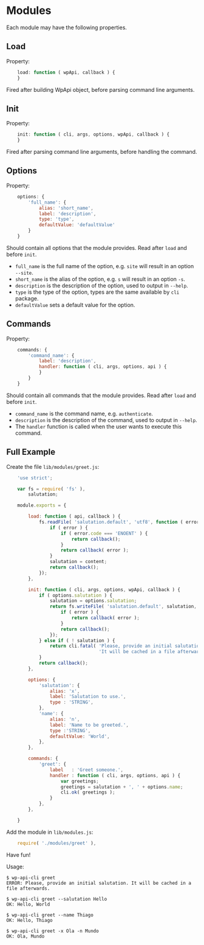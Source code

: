 Modules
=======

Each module may have the following properties.

Load
----

Property:

```javascript
	load: function ( wpApi, callback ) {
	}
```

Fired after building WpApi object, before parsing command line arguments.

Init
----

Property:

```javascript
	init: function ( cli, args, options, wpApi, callback ) {
	}
```

Fired after parsing command line arguments, before handling the command.

Options
-------

Property:

```javascript
	options: {
		'full_name': {
			alias: 'short_name',
			label: 'description',
			type: 'type',
			defaultValue: 'defaultValue'
		}
	}
```

Should contain all options that the module provides.
Read after `load` and before `init`.

- `full_name` is the full name of the option, e.g. `site` will result in an option `--site`.
- `short_name` is the alias of the option, e.g. `s` will result in an option `-s`.
- `description` is the description of the option, used to output in `--help`.
- `type` is the type of the option, types are the same available by `cli` package.
- `defaultValue` sets a default value for the option.

Commands
--------

Property:

```javascript
	commands: {
		'command_name': {
			label: 'description',
			handler: function ( cli, args, options, api ) {
			}
		}
	}
```

Should contain all commands that the module provides.
Read after `load` and before `init`.

- `command_name` is the command name, e.g. `authenticate`.
- `description` is the description of the command, used to output in `--help`.
- The `handler` function is called when the user wants to execute this command.

Full Example
------------

Create the file `lib/modules/greet.js`:

```javascript
	'use strict';

	var	fs = require( 'fs' ),
		salutation;

	module.exports = {

		load: function ( api, callback ) {
			fs.readFile( 'salutation.default', 'utf8', function ( error, content ) {
				if ( error ) {
					if ( error.code === 'ENOENT' ) {
						return callback();
					}
					return callback( error );
				}
				salutation = content;
				return callback();
			});
		},

		init: function ( cli, args, options, wpApi, callback ) {
			if ( options.salutation ) {
				salutation = options.salutation;
				return fs.writeFile( 'salutation.default', salutation, function ( error ) {
					if ( error ) {
						return callback( error );
					}
					return callback();
				});
			} else if ( ! salutation ) {
				return cli.fatal( 'Please, provide an initial salutation. ' +
				                  'It will be cached in a file afterwards.' );
			}
			return callback();
		},

		options: {
			'salutation': {
				alias: 'x',
				label: 'Salutation to use.',
				type : 'STRING',
			},
			'name': {
				alias: 'n',
				label: 'Name to be greeted.',
				type :'STRING',
				defaultValue: 'World',
			},
		},

		commands: {
			'greet': {
				label   : 'Greet someone.',
				handler : function ( cli, args, options, api ) {
					var	greetings;
					greetings = salutation + ', ' + options.name;
					cli.ok( greetings );
				}
			},
		},

	}
```

Add the module in `lib/modules.js`:

```javascript
	require( './modules/greet' ),
```

Have fun!

Usage:

```
$ wp-api-cli greet
ERROR: Please, provide an initial salutation. It will be cached in a file afterwards.

$ wp-api-cli greet --salutation Hello
OK: Hello, World

$ wp-api-cli greet --name Thiago
OK: Hello, Thiago

$ wp-api-cli greet -x Ola -n Mundo
OK: Ola, Mundo
```
